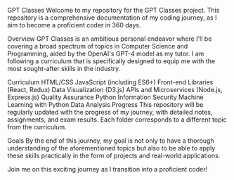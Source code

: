 GPT Classes
Welcome to my repository for the GPT Classes project. This repository is a comprehensive documentation of my coding journey, as I aim to become a proficient coder in 360 days.

Overview
GPT Classes is an ambitious personal endeavor where I'll be covering a broad spectrum of topics in Computer Science and Programming, aided by the OpenAI's GPT-4 model as my tutor. I am following a curriculum that is specifically designed to equip me with the most sought-after skills in the industry.

Curriculum
HTML/CSS
JavaScript (including ES6+)
Front-end Libraries (React, Redux)
Data Visualization (D3.js)
APIs and Microservices (Node.js, Express.js)
Quality Assurance
Python
Information Security
Machine Learning with Python
Data Analysis
Progress
This repository will be regularly updated with the progress of my journey, with detailed notes, assignments, and exam results. Each folder corresponds to a different topic from the curriculum.

Goals
By the end of this journey, my goal is not only to have a thorough understanding of the aforementioned topics but also to be able to apply these skills practically in the form of projects and real-world applications.

Join me on this exciting journey as I transition into a proficient coder!
